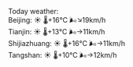 Today weather:  
Beijing: ☀️ 🌡️+16°C 🌬️↘19km/h  
Tianjin: ☀️ 🌡️+13°C 🌬️→11km/h  
Shijiazhuang: ☀️ 🌡️+16°C 🌬️→11km/h  
Tangshan: ☀️ 🌡️+10°C 🌬️→12km/h  
